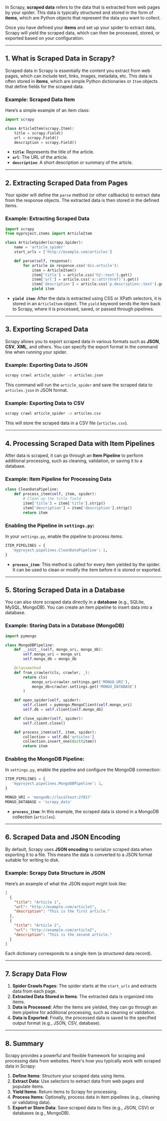 In Scrapy, **scraped data** refers to the data that is extracted from web pages by your spider. This data is typically structured and stored in the form of **items**, which are Python objects that represent the data you want to collect.

Once you have defined your **items** and set up your spider to extract data, Scrapy will yield the scraped data, which can then be processed, stored, or exported based on your configuration.

---

## 1. **What is Scraped Data in Scrapy?**

Scraped data in Scrapy is essentially the content you extract from web pages, which can include text, links, images, metadata, etc. This data is often stored in **items**, which are simple Python dictionaries or `Item` objects that define fields for the scraped data.

### Example: Scraped Data Item

Here’s a simple example of an item class:

```python
import scrapy

class ArticleItem(scrapy.Item):
    title = scrapy.Field()
    url = scrapy.Field()
    description = scrapy.Field()
```

- **`title`**: Represents the title of the article.
- **`url`**: The URL of the article.
- **`description`**: A short description or summary of the article.

---

## 2. **Extracting Scraped Data from Pages**

Your spider will define the `parse` method (or other callbacks) to extract data from the response objects. The extracted data is then stored in the defined items.

### Example: Extracting Scraped Data

```python
import scrapy
from myproject.items import ArticleItem

class ArticleSpider(scrapy.Spider):
    name = 'article_spider'
    start_urls = ['http://example.com/articles']

    def parse(self, response):
        for article in response.css('div.article'):
            item = ArticleItem()
            item['title'] = article.css('h2::text').get()
            item['url'] = article.css('a::attr(href)').get()
            item['description'] = article.css('p.description::text').get()
            yield item
```

- **`yield item`**: After the data is extracted using CSS or XPath selectors, it is stored in an `ArticleItem` object. The `yield` keyword sends the item back to Scrapy, where it is processed, saved, or passed through pipelines.

---

## 3. **Exporting Scraped Data**

Scrapy allows you to export scraped data in various formats such as **JSON**, **CSV**, **XML**, and others. You can specify the export format in the command line when running your spider.

### Example: Exporting Data to JSON

```bash
scrapy crawl article_spider -o articles.json
```

This command will run the `article_spider` and save the scraped data to `articles.json` in JSON format.

### Example: Exporting Data to CSV

```bash
scrapy crawl article_spider -o articles.csv
```

This will store the scraped data in a CSV file (`articles.csv`).

---

## 4. **Processing Scraped Data with Item Pipelines**

After data is scraped, it can go through an **Item Pipeline** to perform additional processing, such as cleaning, validation, or saving it to a database.

### Example: Item Pipeline for Processing Data

```python
class CleanDataPipeline:
    def process_item(self, item, spider):
        # Clean up the title field
        item['title'] = item['title'].strip()
        item['description'] = item['description'].strip()
        return item
```

### Enabling the Pipeline in `settings.py`:

In your `settings.py`, enable the pipeline to process items:

```python
ITEM_PIPELINES = {
   'myproject.pipelines.CleanDataPipeline': 1,
}
```

- **`process_item`**: This method is called for every item yielded by the spider. It can be used to clean or modify the item before it is stored or exported.
  
---

## 5. **Storing Scraped Data in a Database**

You can also store scraped data directly in a **database** (e.g., SQLite, MySQL, MongoDB). You can create an item pipeline to insert data into a database.

### Example: Storing Data in a Database (MongoDB)

```python
import pymongo

class MongoDBPipeline:
    def __init__(self, mongo_uri, mongo_db):
        self.mongo_uri = mongo_uri
        self.mongo_db = mongo_db

    @classmethod
    def from_crawler(cls, crawler, _):
        return cls(
            mongo_uri=crawler.settings.get('MONGO_URI'),
            mongo_db=crawler.settings.get('MONGO_DATABASE')
        )

    def open_spider(self, spider):
        self.client = pymongo.MongoClient(self.mongo_uri)
        self.db = self.client[self.mongo_db]

    def close_spider(self, spider):
        self.client.close()

    def process_item(self, item, spider):
        collection = self.db['articles']
        collection.insert_one(dict(item))
        return item
```

### Enabling the MongoDB Pipeline:

In `settings.py`, enable the pipeline and configure the MongoDB connection:

```python
ITEM_PIPELINES = {
   'myproject.pipelines.MongoDBPipeline': 1,
}

MONGO_URI = 'mongodb://localhost:27017'
MONGO_DATABASE = 'scrapy_data'
```

- **`process_item`**: In this example, the scraped data is stored in a MongoDB collection (`articles`).

---

## 6. **Scraped Data and JSON Encoding**

By default, Scrapy uses **JSON encoding** to serialize scraped data when exporting it to a file. This means the data is converted to a JSON format suitable for writing to disk.

### Example: Scrapy Data Structure in JSON

Here’s an example of what the JSON export might look like:

```json
[
  {
    "title": "Article 1",
    "url": "http://example.com/article1",
    "description": "This is the first article."
  },
  {
    "title": "Article 2",
    "url": "http://example.com/article2",
    "description": "This is the second article."
  }
]
```

Each dictionary corresponds to a single item (a structured data record).

---

## 7. **Scrapy Data Flow**

1. **Spider Crawls Pages**: The spider starts at the `start_urls` and extracts data from each page.
2. **Extracted Data Stored in Items**: The extracted data is organized into items.
3. **Data is Processed**: After the items are yielded, they can go through an item pipeline for additional processing, such as cleaning or validation.
4. **Data is Exported**: Finally, the processed data is saved to the specified output format (e.g., JSON, CSV, database).

---

## 8. **Summary**

Scrapy provides a powerful and flexible framework for scraping and processing data from websites. Here's how you typically work with scraped data in Scrapy:

1. **Define Items**: Structure your scraped data using items.
2. **Extract Data**: Use selectors to extract data from web pages and populate items.
3. **Yield Items**: Return items to Scrapy for processing.
4. **Process Items**: Optionally, process data in item pipelines (e.g., cleaning or validating data).
5. **Export or Store Data**: Save scraped data to files (e.g., JSON, CSV) or databases (e.g., MongoDB).

